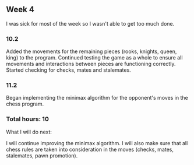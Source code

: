 
## Week 4

I was sick for most of the week so I wasn't able to get too much done.

### 10.2


Added the movements for the remaining pieces (rooks, knights, queen, king) to the program. Continued testing the game as a whole to ensure all movements and interactions between pieces are functioning correctly. Started checking for checks, mates and stalemates.

### 11.2

Began implementing the minimax algorithm for the opponent's moves in the chess program.


### Total hours: 10

What I will do next:

I will continue improving the minimax algorithm. I will also make sure that all chess rules are taken into consideration in the moves (checks, mates, stalemates, pawn promotion).
